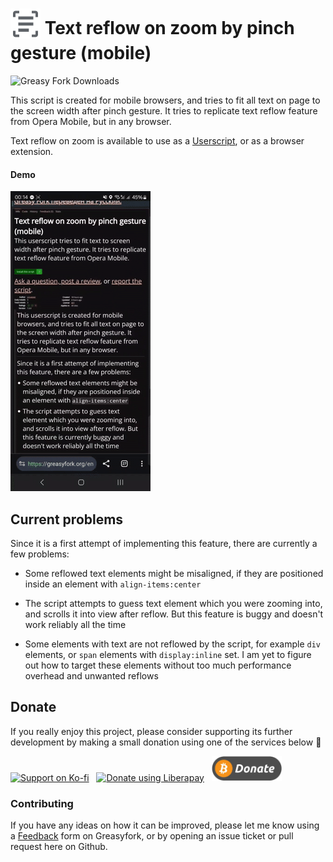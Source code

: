 # <sub><img src="./src/icon.png" height="48" width="48"></sub> Text reflow on zoom by pinch gesture (mobile)

![Greasy Fork Downloads](https://img.shields.io/greasyfork/dt/514789?label=downloads&logo=greasyfork)

This script is created for mobile browsers, and tries to fit all text on page to the screen width after pinch gesture. 
It tries to replicate text reflow feature from Opera Mobile, but in any browser. 

Text reflow on zoom is available to use as a [Userscript](./src/text_reflow_on_zoom.js), or as a browser extension.

#### Demo

<img src="assets/illustration.gif" >

## Current problems

Since it is a first attempt of implementing this feature, there are currently a few problems: 

- Some reflowed text elements might be misaligned, if they are positioned inside an element with `align-items:center`

- The script attempts to guess text element which you were zooming into, and scrolls it into view after reflow. But this feature is buggy and doesn't work reliably all the time

- Some elements with text are not reflowed by the script, for example `div` elements, or `span` elements with `display:inline` set. I am yet to figure out how to target these elements without too much performance overhead and unwanted reflows

## Donate
If you really enjoy this project, please consider supporting its further development by making a small donation using one of the services below 🙏 

<a href="https://ko-fi.com/emvaized"><img src="https://cdn.prod.website-files.com/5c14e387dab576fe667689cf/64f1a9ddd0246590df69ea0b_kofi_long_button_red%25402x-p-800.png" alt="Support on Ko-fi" height="40"></a> &nbsp; <a href="https://liberapay.com/emvaized/donate"><img alt="Donate using Liberapay" src="https://liberapay.com/assets/widgets/donate.svg" height="40"></a> &nbsp; <a href="https://emvaized.github.io/donate/bitcoin/"><img src="https://github.com/emvaized/emvaized.github.io/blob/main/donate/bitcoin/assets/bitcoin-donate-button.png?raw=true" alt="Donate Bitcoin" height="40" /></a>

### Contributing

If you have any ideas on how it can be improved, please let me know using a [Feedback](https://greasyfork.org/en/scripts/514789-text-reflow-on-zoom-by-pinch-gesture-mobile/feedback) form on Greasyfork, or by opening an issue ticket or pull request here on Github.
